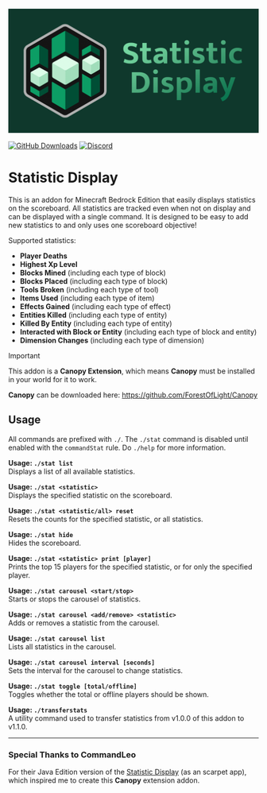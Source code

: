 ![Statistic Display Logo](./stat_logo_banner.png)

[![GitHub Downloads](https://img.shields.io/github/downloads/ForestOfLight/Statistic-Display/total?label=Github%20downloads&logo=github)](https://github.com/ForestOfLight/Statistic-Display/releases/latest)
[![Discord](https://badgen.net/discord/members/9KGche8fxm?icon=discord&label=Discord&list=what)](https://discord.gg/9KGche8fxm)
<!-- [![Curseforge Downloads](https://cf.way2muchnoise.eu/full_1093805_downloads.svg)](https://www.curseforge.com/minecraft-bedrock/addons/understudy) -->

# Statistic Display
This is an addon for Minecraft Bedrock Edition that easily displays statistics on the scoreboard. All statistics are tracked even when not on display and can be displayed with a single command. It is designed to be easy to add new statistics to and only uses one scoreboard objective!

Supported statistics:
- **Player Deaths**
- **Highest Xp Level**
- **Blocks Mined** (including each type of block)
- **Blocks Placed** (including each type of block)
- **Tools Broken** (including each type of tool)
- **Items Used** (including each type of item)
- **Effects Gained** (including each type of effect)
- **Entities Killed** (including each type of entity)
- **Killed By Entity** (including each type of entity)
- **Interacted with Block or Entity** (including each type of block and entity)
- **Dimension Changes** (including each type of dimension)

> [!IMPORTANT]
> This addon is a **Canopy Extension**, which means **Canopy** must be installed in your world for it to work.

**Canopy** can be downloaded here: https://github.com/ForestOfLight/Canopy

## Usage
All commands are prefixed with `./`. The `./stat` command is disabled until enabled with the `commandStat` rule. Do `./help` for more information.

**Usage: `./stat list`**  
Displays a list of all available statistics.

**Usage: `./stat <statistic>`**  
Displays the specified statistic on the scoreboard.

**Usage: `./stat <statistic/all> reset`**  
Resets the counts for the specified statistic, or all statistics.

**Usage: `./stat hide`**  
Hides the scoreboard.

**Usage: `./stat <statistic> print [player]`**  
Prints the top 15 players for the specified statistic, or for only the specified player.

**Usage: `./stat carousel <start/stop>`**  
Starts or stops the carousel of statistics.

**Usage: `./stat carousel <add/remove> <statistic>`**  
Adds or removes a statistic from the carousel.

**Usage: `./stat carousel list`**  
Lists all statistics in the carousel.

**Usage: `./stat carousel interval [seconds]`**  
Sets the interval for the carousel to change statistics.

**Usage: `./stat toggle [total/offline]`**  
Toggles whether the total or offline players should be shown.

**Usage: `./transferstats`**  
A utility command used to transfer statistics from v1.0.0 of this addon to v1.1.0.

---

### Special Thanks to CommandLeo

For their Java Edition version of the [Statistic Display](https://github.com/CommandLeo/scarpet/wiki/Statistic-Display) (as an scarpet app), which inspired me to create this **Canopy** extension addon.